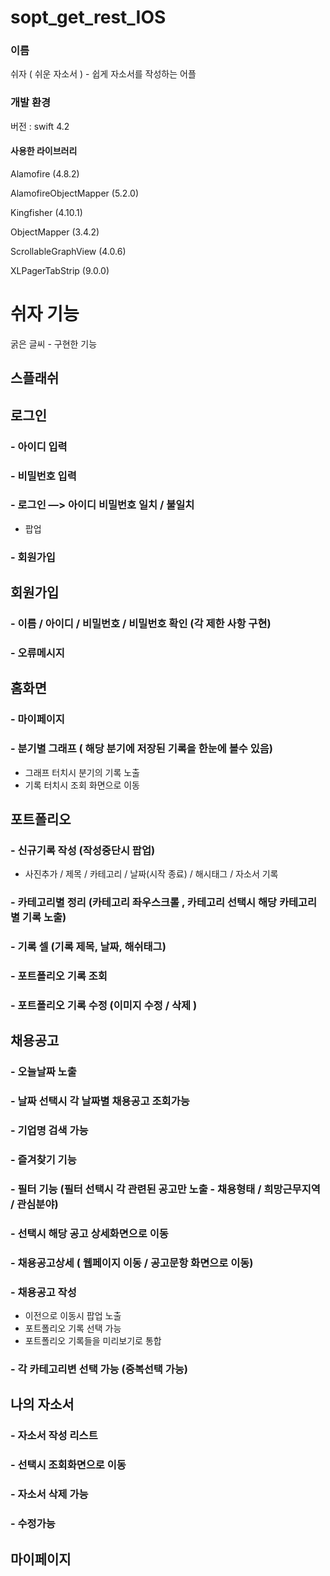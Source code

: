 # sopt_get_rest_IOS


### 이름

쉬자 ( 쉬운 자소서 ) - 쉽게 자소서를 작성하는 어플



### 개발 환경

버전 : swift 4.2

#### 사용한 라이브러리

Alamofire (4.8.2)

AlamofireObjectMapper (5.2.0)

Kingfisher (4.10.1)

ObjectMapper (3.4.2)

ScrollableGraphView (4.0.6)

XLPagerTabStrip (9.0.0)


# 쉬자 기능
 굵은 글씨 - 구현한 기능

## 스플래쉬

## 로그인
### - 아이디 입력
### - 비밀번호 입력
### - 로그인 —> 아이디 비밀번호 일치 / 불일치
- 팝업
### - 회원가입

## 회원가입
### - 이름 / 아이디 / 비밀번호 / 비밀번호 확인 (각 제한 사항 구현)
### - 오류메시지

## 홈화면
### - 마이페이지
### - 분기별 그래프 ( 해당 분기에 저장된 기록을 한눈에 볼수 있음)
- 그래프 터치시 분기의 기록 노출
- 기록 터치시 조회 화면으로 이동

## 포트폴리오
### - 신규기록 작성 (작성중단시 팝업)
- 사진추가 / 제목 / 카테고리 / 날짜(시작 종료) / 해시태그 / 자소서 기록
### - 카테고리별 정리 (카테고리 좌우스크롤 , 카테고리 선택시 해당 카테고리별 기록 노출)
### - 기록 셀 (기록 제목, 날짜, 해쉬태그)
### - 포트폴리오 기록 조회
### - 포트폴리오 기록 수정 (이미지 수정 / 삭제 )

## 채용공고
### - 오늘날짜 노출
### - 날짜 선택시 각 날짜별 채용공고 조회가능
### - 기업명 검색 가능
### - 즐겨찾기 기능
### - 필터 기능 (필터 선택시 각 관련된 공고만 노출 - 채용형태 / 희망근무지역 / 관심분야)
### - 선택시 해당 공고 상세화면으로 이동
### - 채용공고상세 ( 웹페이지 이동 / 공고문항 화면으로 이동)
### - 채용공고 작성 
- 이전으로 이동시 팝업 노출
- 포트폴리오 기록 선택 가능
- 포트폴리오 기록들을 미리보기로 통합
### - 각 카테고리변 선택 가능 (중복선택 가능)

## 나의 자소서
### - 자소서 작성 리스트
### - 선택시 조회화면으로 이동
### - 자소서 삭제 가능
### - 수정가능

## 마이페이지




